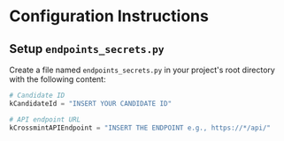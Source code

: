 # Configuration Instructions

## Setup `endpoints_secrets.py`

Create a file named `endpoints_secrets.py` in your project's root directory with the following content:

```python
# Candidate ID
kCandidateId = "INSERT YOUR CANDIDATE ID"

# API endpoint URL
kCrossmintAPIEndpoint = "INSERT THE ENDPOINT e.g., https://*/api/"
